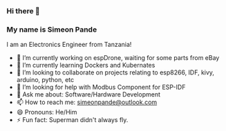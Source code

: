 ### Hi there 👋

### My name is Simeon Pande

I am an Electronics Engineer from Tanzania!
- 🔭 I’m currently working on espDrone, waiting for some parts from eBay
- 🌱 I’m currently learning Dockers and Kubernates
- 👯 I’m looking to collaborate on projects relating to esp8266, IDF, kivy, arduino, python, etc
- 🤔 I’m looking for help with Modbus Component for ESP-IDF
- 💬 Ask me about: Software/Hardware Development 
- 📫 How to reach me: simeonpande@outlook.com
- 😄 Pronouns: He/Him
- ⚡ Fun fact: Superman didn't always fly.
